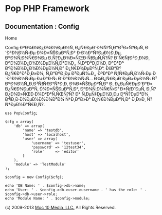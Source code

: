 Pop PHP Framework
=================

Documentation : Config
----------------------

Home

Config ÐºÐ¾Ð¼Ð¿Ð¾Ð½ÐµÐ½Ñ‚ Ð¿Ñ€ÐµÐ´Ð¾Ñ?Ñ‚Ð°Ð²Ð»Ñ?ÐµÑ‚ Ð´Ð°Ð½Ð½Ñ‹Ðµ
Ð¾Ð±ÑŠÐµÐºÑ‚Ð° Ð·Ð½Ð°Ñ‡ÐµÐ½Ð¸Ðµ, ÐºÐ¾Ñ‚Ð¾Ñ€Ð¾Ðµ Ð¸Ñ?Ð¿Ð¾Ð»ÑŒÐ·ÑƒÐµÑ‚Ñ?Ñ?
Ð´Ñ€ÑƒÐ³Ð¸Ð¼Ð¸ ÐºÐ¾Ð¼Ð¿Ð¾Ð½ÐµÐ½Ñ‚Ð°Ð¼Ð¸, Ñ‚Ð°ÐºÐ¸Ð¼Ð¸ ÐºÐ°Ðº
ÐºÐ¾Ð¼Ð¿Ð¾Ð½ÐµÐ½Ñ‚Ð° Ð¿Ñ€Ð¾ÐµÐºÑ‚Ð°. ÐšÐ°Ðº Ð¿Ñ€Ð°Ð²Ð¸Ð»Ð¾, Ñ‚Ð°ÐºÐ¸Ðµ
Ð²ÐµÑ‰Ð¸, ÐºÐ°Ðº ÑƒÑ‡ÐµÑ‚Ð½Ñ‹Ðµ Ð´Ð°Ð½Ð½Ñ‹Ðµ Ð±Ð°Ð·Ñ‹ Ð´Ð°Ð½Ð½Ñ‹Ñ…
Ð¾Ð¿Ñ€ÐµÐ´ÐµÐ»ÐµÐ½Ñ‹ Ð² ÐºÐ¾Ð½Ñ„Ð¸Ð³ÑƒÑ€Ð°Ñ†Ð¸Ð¸ Ð¾Ð±ÑŠÐµÐºÑ‚Ð° Ð¸
Ð¿ÐµÑ€ÐµÐ´Ð°Ð» Ð¿Ñ€Ð¾ÐµÐºÑ‚ Ð¾Ð±ÑŠÐµÐºÑ‚Ð°, ÐºÐ¾Ñ‚Ð¾Ñ€Ñ‹Ð¹ Ð±ÑƒÐ´ÐµÑ‚
Ð¸Ñ?Ð¿Ð¾Ð»ÑŒÐ·Ð¾Ð²Ð°Ñ‚ÑŒÑ?Ñ? Ð² Ñ‚ÐµÑ‡ÐµÐ½Ð¸Ðµ Ð²Ñ?ÐµÐ³Ð¾
Ð¶Ð¸Ð·Ð½ÐµÐ½Ð½Ð¾Ð³Ð¾ Ñ†Ð¸ÐºÐ»Ð° Ð¿Ñ€Ð¾ÐµÐºÑ‚Ð° Ð¸Ð»Ð¸ Ñ?Ñ†ÐµÐ½Ð°Ñ€Ð¸Ñ?.

    use Pop\Config;

    $cfg = array(
        'db' => array(
            'name' => 'testdb',
            'host' => 'localhost',
            'user' => array(
                'username' => 'testuser',
                'password' => '12test34',
                'role'     => 'editor'
            )
        ),
        'module' => 'TestModule'
    );

    $config = new Config($cfg);

    echo 'DB Name: ' . $config->db->name;
    echo 'User: ' . $config->db->user->username . ' has the role: ' . $config->db->user->role;
    echo 'Module Name: ' . $config->module;

\(c) 2009-2013 [Moc 10 Media, LLC.](http://www.moc10media.com) All
Rights Reserved.
